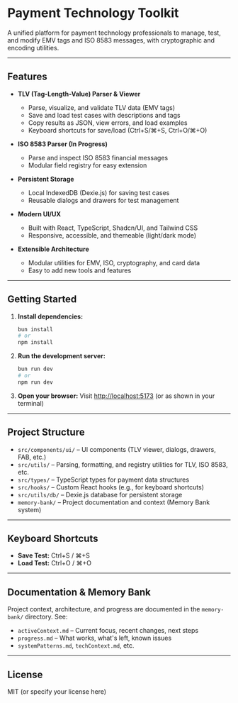 # Payment Technology Toolkit

A unified platform for payment technology professionals to manage, test, and modify EMV tags and ISO 8583 messages, with cryptographic and encoding utilities.

---

## Features

- **TLV (Tag-Length-Value) Parser & Viewer**

  - Parse, visualize, and validate TLV data (EMV tags)
  - Save and load test cases with descriptions and tags
  - Copy results as JSON, view errors, and load examples
  - Keyboard shortcuts for save/load (Ctrl+S/⌘+S, Ctrl+O/⌘+O)

- **ISO 8583 Parser (In Progress)**

  - Parse and inspect ISO 8583 financial messages
  - Modular field registry for easy extension

- **Persistent Storage**

  - Local IndexedDB (Dexie.js) for saving test cases
  - Reusable dialogs and drawers for test management

- **Modern UI/UX**

  - Built with React, TypeScript, Shadcn/UI, and Tailwind CSS
  - Responsive, accessible, and themeable (light/dark mode)

- **Extensible Architecture**
  - Modular utilities for EMV, ISO, cryptography, and card data
  - Easy to add new tools and features

---

## Getting Started

1. **Install dependencies:**
   ```sh
   bun install
   # or
   npm install
   ```
2. **Run the development server:**
   ```sh
   bun run dev
   # or
   npm run dev
   ```
3. **Open your browser:**
   Visit [http://localhost:5173](http://localhost:5173) (or as shown in your terminal)

---

## Project Structure

- `src/components/ui/` – UI components (TLV viewer, dialogs, drawers, FAB, etc.)
- `src/utils/` – Parsing, formatting, and registry utilities for TLV, ISO 8583, etc.
- `src/types/` – TypeScript types for payment data structures
- `src/hooks/` – Custom React hooks (e.g., for keyboard shortcuts)
- `src/utils/db/` – Dexie.js database for persistent storage
- `memory-bank/` – Project documentation and context (Memory Bank system)

---

## Keyboard Shortcuts

- **Save Test:** Ctrl+S / ⌘+S
- **Load Test:** Ctrl+O / ⌘+O

---

## Documentation & Memory Bank

Project context, architecture, and progress are documented in the `memory-bank/` directory. See:

- `activeContext.md` – Current focus, recent changes, next steps
- `progress.md` – What works, what's left, known issues
- `systemPatterns.md`, `techContext.md`, etc.

---

## License

MIT (or specify your license here)
